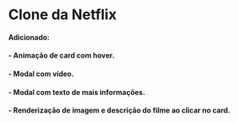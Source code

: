 # Clone da Netflix
#### Adicionado: 
#### - Animação de card com hover.
#### - Modal com vídeo.
#### - Modal com texto de mais informações.
#### - Renderização  de imagem e descrição do filme ao clicar no card.
